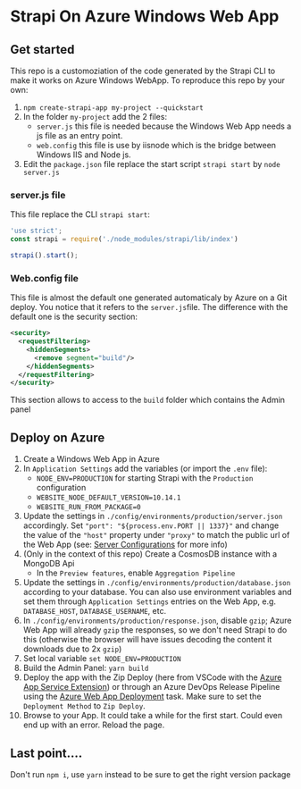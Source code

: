 # Strapi On Azure Windows Web App

## Get started

This repo is a customoziation of the code generated by the Strapi CLI to make it works on Azure Windows WebApp. To reproduce this repo by your own:
1. `npm create-strapi-app my-project --quickstart`
2. In the folder `my-project` add the 2 files:
      - `server.js` this file is needed because the Windows Web App needs a js file as an entry point.
      - `web.config` this file is use by iisnode which is the bridge between Windows IIS and Node js.
3. Edit the `package.json` file replace the start script `strapi start` by `node server.js`

### server.js file

This file replace the CLI `strapi start`:
```js 
'use strict';
const strapi = require('./node_modules/strapi/lib/index')

strapi().start();
```

### Web.config file

This file is almost the default one generated automaticaly by Azure on a Git deploy. You notice that it refers to the `server.js`file. The difference with the default one is the security section:
```xml    
<security>
  <requestFiltering>
    <hiddenSegments>
      <remove segment="build"/>
    </hiddenSegments>
  </requestFiltering>
</security>
```
This section allows to access to the `build` folder which contains the Admin panel

## Deploy on Azure

1. Create a Windows Web App in Azure
2. In `Application Settings` add the variables (or import the `.env` file): 
    - `NODE_ENV=PRODUCTION` for starting Strapi with the `Production` configuration
    - `WEBSITE_NODE_DEFAULT_VERSION=10.14.1`
    - `WEBSITE_RUN_FROM_PACKAGE=0`
3. Update the settings in `./config/environments/production/server.json` accordingly. Set `"port": "${process.env.PORT || 1337}"` and change the value of the `"host"` property under `"proxy"` to match the public url of the Web App (see: [Server Configurations](https://strapi.io/documentation/3.0.0-beta.x/concepts/configurations.html#server) for more info)
4. (Only in the context of this repo) Create a CosmosDB instance with a MongoDB Api
    - In the `Preview features`, enable `Aggregation Pipeline`
5. Update the settings in `./config/environments/production/database.json` according to your database. You can also use environment variables and set them through `Application Settings` entries on the Web App, e.g. `DATABASE_HOST`, `DATABASE_USERNAME`, etc.
6. In `./config/environments/production/response.json`, disable `gzip`; Azure Web App will already `gzip` the responses, so we don't need Strapi to do this (otherwise the browser will have issues decoding the content it downloads due to 2x `gzip`)
7. Set local variable `set NODE_ENV=PRODUCTION`
8. Build the Admin Panel: `yarn build`
9. Deploy the app with the Zip Deploy (here from VSCode with the [Azure App Service Extension](https://marketplace.visualstudio.com/items?itemName=ms-azuretools.vscode-azureappservice)) or through an Azure DevOps Release Pipeline using the [Azure Web App Deployment](https://github.com/Microsoft/azure-pipelines-tasks/blob/master/Tasks/AzureWebAppV1/README.md) task. Make sure to set the `Deployment Method` to `Zip Deploy`.
10. Browse to your App. It could take a while for the first start. Could even end up with an error. Reload the page.

## Last point....
Don't run  `npm i`, use `yarn` instead to be sure to get the right version package
 